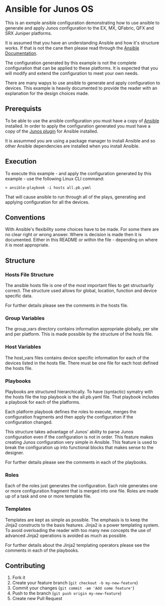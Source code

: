 # Ansible for Junos OS

This is an exmple ansible configuration demonstrating how to use ansible to generate and apply Junos configuration to the EX, MX, QFabric, QFX and SRX Juniper platforms.

It is assumed that you have an understanding Ansible and how it's structure works. If that is not the cane then please read through the [Ansible Documentation](http://www.ansible.com/docs).

The configuration generated by this example is not the complete configuration that can be applied to these platforms. It is expected that you will modify and extend the configuration to meet your own needs.

There are many wapys to use ansible to generate and apply configuration to devices. This example is heavily documented to provide the reader with an explanation for the design choices made.

## Prerequists

To be able to use the ansible configuration you must have a copy of [Ansible](http://www.ansible.com/install) installed. In order to apply the configuration generated you must have a copy of the [Junos plugin](https://github.com/Juniper/ansible-junos-stdlib.git) for Ansible installed.

It is assummed you are using a package manager to install Ansible and so other Ansible dependencies are installed when you install Ansible.

## Execution

To execute this example - and apply the configuration generated by this example - use the following Linux CLI command:

    > ansible-playbook -i hosts all.pb.yaml

That will cause ansible to run through all of the plays, generating and applying configuration for all the devices.

## Conventions

With Ansible's flexibility some choices have to be made. For some there are no clear right or wrong answer. Where is decision is made then it is documented. Either in this README or within the file - depending on where it is most appropriate.

## Structure

### Hosts File Structure

The ansible hosts file is one of the most important files to get structuarlly correct. The structure used allows for global, location, function and device specific data.

For further details please see the comments in the hosts file.

### Group Variables

The group_vars directory contains information appropriate globally, per site and per platform. This is made possible by the structure of the hosts file.

### Host Variables

The host_vars files contains device specific information for each of the devices listed in the hosts file. There must be one file for each host defined the hosts file.

### Playbooks

Playbooks are structured hierarchically. To have (syntactic) symatry with the hosts file the top playbook is the all.pb.yaml file. That playbook includes a playbook for each of the platforms. 

Each platform playbook defines the roles to execute, merges the configuration fragments and then apply the configuration if the configuration changed.

This structure takes advantage of Junos' ability to parse Junos configuration even if the configuration is not in order. This feature makes creating Junos configuration very simple in Ansible. This feature is used to break the configuration up into functional blocks that makes sense to the designer.

For further details please see the comments in each of the playbooks.

### Roles

Each of the roles just generates the configuration. Each role generates one or more configuration fragment that is merged into one file. Roles are made up of a task and one or more template file.



### Templates

Templates are kept as simple as possible. The emphasis is to keep the Jinja2 constructs to the basis features. Jinja2 is a power templating system. To avoid overloading the reader with too many new concepts the use of advanced Jinja2 operations is avoided as much as possible.

For further details about the Jinja2 templating operators please see the comments in each of the playbooks.

## Contributing

1. Fork it
2. Create your feature branch (`git checkout -b my-new-feature`)
3. Commit your changes (`git commit -am 'Add some feature'`)
4. Push to the branch (`git push origin my-new-feature`)
5. Create new Pull Request
